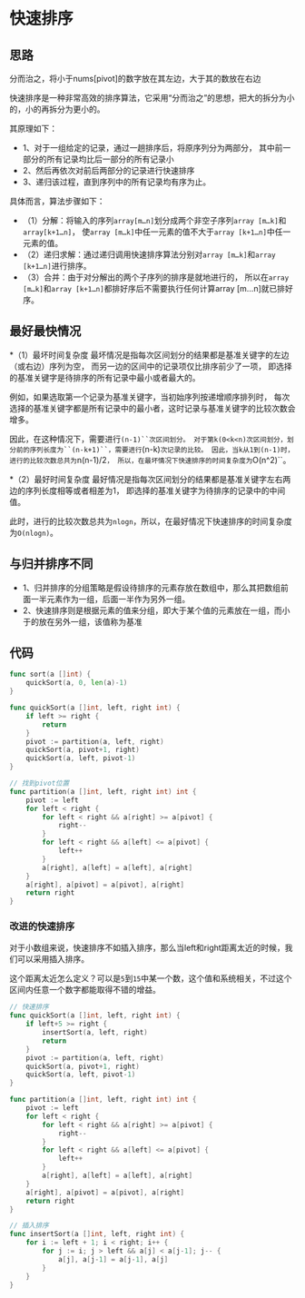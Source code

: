 # 快速排序

## 思路
分而治之，将小于nums[pivot]的数字放在其左边，大于其的数放在右边

快速排序是一种非常高效的排序算法，它采用“分而治之”的思想，把大的拆分为小的，小的再拆分为更小的。

其原理如下：
* 1、对于一组给定的记录，通过一趟排序后，将原序列分为两部分，
其中前一部分的所有记录均比后一部分的所有记录小
* 2、然后再依次对前后两部分的记录进行快速排序
* 3、递归该过程，直到序列中的所有记录均有序为止。

具体而言，算法步骤如下：
* （1）分解：将输入的序列``array[m…n]``划分成两个非空子序列``array [m…k]``和``array[k+1…n]``，
使``array [m…k]``中任一元素的值不大于``array [k+1…n]``中任一元素的值。
* （2）递归求解：通过递归调用快速排序算法分别对``array [m…k]``和``array [k+1…n]``进行排序。
* （3）合并：由于对分解出的两个子序列的排序是就地进行的，
所以在``array [m…k]``和``array [k+1…n]``都排好序后不需要执行任何计算array [m…n]就已排好序。

## 最好最快情况
*（1）最坏时间复杂度
最坏情况是指每次区间划分的结果都是基准关键字的左边（或右边）序列为空，
而另一边的区间中的记录项仅比排序前少了一项，
即选择的基准关键字是待排序的所有记录中最小或者最大的。

例如，如果选取第一个记录为基准关键字，当初始序列按递增顺序排列时，
每次选择的基准关键字都是所有记录中的最小者，这时记录与基准关键字的比较次数会增多。

因此，在这种情况下，需要进行```(n-1)``次区间划分。
对于第k(0<k<n)次区间划分，划分前的序列长度为``(n-k+1)``，需要进行```(n-k)``次记录的比较。
因此，当k从1到(n-1)时，进行的比较次数总共为``n(n-1)/2``，
所以，在最坏情况下快速排序的时间复杂度为``O(n^2)``。

*（2）最好时间复杂度
最好情况是指每次区间划分的结果都是基准关键字左右两边的序列长度相等或者相差为1，
即选择的基准关键字为待排序的记录中的中间值。

此时，进行的比较次数总共为``nlogn``，所以，在最好情况下快速排序的时间复杂度为``O(nlogn)``。
## 与归并排序不同
* 1、归并排序的分组策略是假设待排序的元素存放在数组中，那么其把数组前面一半元素作为一组，后面一半作为另外一组。
* 2、快速排序则是根据元素的值来分组，即大于某个值的元素放在一组，而小于的放在另外一组，该值称为基准
## 代码
```go
func sort(a []int) {
	quickSort(a, 0, len(a)-1)
}

func quickSort(a []int, left, right int) {
	if left >= right {
		return
	}
	pivot := partition(a, left, right)
	quickSort(a, pivot+1, right)
	quickSort(a, left, pivot-1)
}

// 找到pivot位置
func partition(a []int, left, right int) int {
	pivot := left
	for left < right {
		for left < right && a[right] >= a[pivot] {
			right--
		}
		for left < right && a[left] <= a[pivot] {
			left++
		}
		a[right], a[left] = a[left], a[right]
	}
	a[right], a[pivot] = a[pivot], a[right]
	return right
}
```

### 改进的快速排序
对于小数组来说，快速排序不如插入排序，那么当left和right距离太近的时候，我们可以采用插入排序。

这个距离太近怎么定义？可以是``5``到``15``中某一个数，这个值和系统相关，不过这个区间内任意一个数字都能取得不错的增益。
```go
// 快速排序
func quickSort(a []int, left, right int) {
	if left+5 >= right {
		insertSort(a, left, right)
		return
	}
	pivot := partition(a, left, right)
	quickSort(a, pivot+1, right)
	quickSort(a, left, pivot-1)
}

func partition(a []int, left, right int) int {
	pivot := left
	for left < right {
		for left < right && a[right] >= a[pivot] {
			right--
		}
		for left < right && a[left] <= a[pivot] {
			left++
		}
		a[right], a[left] = a[left], a[right]
	}
	a[right], a[pivot] = a[pivot], a[right]
	return right
}

// 插入排序
func insertSort(a []int, left, right int) {
	for i := left + 1; i < right; i++ {
		for j := i; j > left && a[j] < a[j-1]; j-- {
			a[j], a[j-1] = a[j-1], a[j]
		}
	}
}
```
